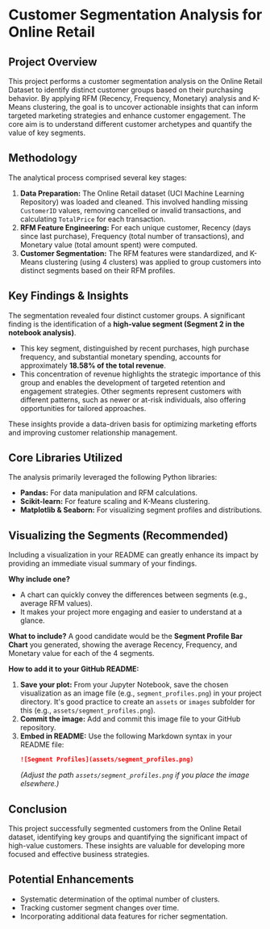 # Customer Segmentation Analysis for Online Retail

## Project Overview

This project performs a customer segmentation analysis on the Online Retail Dataset to identify distinct customer groups based on their purchasing behavior. By applying RFM (Recency, Frequency, Monetary) analysis and K-Means clustering, the goal is to uncover actionable insights that can inform targeted marketing strategies and enhance customer engagement. The core aim is to understand different customer archetypes and quantify the value of key segments.

## Methodology

The analytical process comprised several key stages:

1.  **Data Preparation:** The Online Retail dataset (UCI Machine Learning Repository) was loaded and cleaned. This involved handling missing `CustomerID` values, removing cancelled or invalid transactions, and calculating `TotalPrice` for each transaction.
2.  **RFM Feature Engineering:** For each unique customer, Recency (days since last purchase), Frequency (total number of transactions), and Monetary value (total amount spent) were computed.
3.  **Customer Segmentation:** The RFM features were standardized, and K-Means clustering (using 4 clusters) was applied to group customers into distinct segments based on their RFM profiles.

## Key Findings & Insights

The segmentation revealed four distinct customer groups. A significant finding is the identification of a **high-value segment (Segment 2 in the notebook analysis)**.

* This key segment, distinguished by recent purchases, high purchase frequency, and substantial monetary spending, accounts for approximately **18.58% of the total revenue**.
* This concentration of revenue highlights the strategic importance of this group and enables the development of targeted retention and engagement strategies. Other segments represent customers with different patterns, such as newer or at-risk individuals, also offering opportunities for tailored approaches.

These insights provide a data-driven basis for optimizing marketing efforts and improving customer relationship management.

## Core Libraries Utilized

The analysis primarily leveraged the following Python libraries:
* **Pandas:** For data manipulation and RFM calculations.
* **Scikit-learn:** For feature scaling and K-Means clustering.
* **Matplotlib & Seaborn:** For visualizing segment profiles and distributions.

## Visualizing the Segments (Recommended)

Including a visualization in your README can greatly enhance its impact by providing an immediate visual summary of your findings.

**Why include one?**
* A chart can quickly convey the differences between segments (e.g., average RFM values).
* It makes your project more engaging and easier to understand at a glance.

**What to include?**
A good candidate would be the **Segment Profile Bar Chart** you generated, showing the average Recency, Frequency, and Monetary value for each of the 4 segments.

**How to add it to your GitHub README:**
1.  **Save your plot:** From your Jupyter Notebook, save the chosen visualization as an image file (e.g., `segment_profiles.png`) in your project directory. It's good practice to create an `assets` or `images` subfolder for this (e.g., `assets/segment_profiles.png`).
2.  **Commit the image:** Add and commit this image file to your GitHub repository.
3.  **Embed in README:** Use the following Markdown syntax in your README file:
    ```markdown
    ![Segment Profiles](assets/segment_profiles.png)
    ```
    *(Adjust the path `assets/segment_profiles.png` if you place the image elsewhere.)*

## Conclusion

This project successfully segmented customers from the Online Retail dataset, identifying key groups and quantifying the significant impact of high-value customers. These insights are valuable for developing more focused and effective business strategies.

## Potential Enhancements

* Systematic determination of the optimal number of clusters.
* Tracking customer segment changes over time.
* Incorporating additional data features for richer segmentation.
